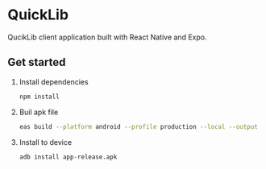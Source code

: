 # QuickLib

QucikLib client application built with React Native and Expo. 

## Get started

1. Install dependencies

   ```bash
   npm install
   ```

2. Buil apk file

   ```bash
   eas build --platform android --profile production --local --output ./app-release.apk
   ```

3. Install to device

   ```bash
   adb install app-release.apk
   ```